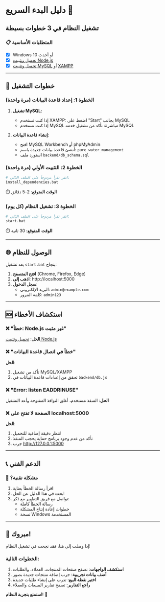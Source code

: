 # دليل البدء السريع 🚀

## تشغيل النظام في 3 خطوات بسيطة

### 📋 المتطلبات الأساسية
- [x] Windows 10 أو أحدث
- [x] [تحميل وتثبيت Node.js](https://nodejs.org/ar/download/)
- [x] [تحميل وتثبيت MySQL](https://dev.mysql.com/downloads/mysql/) أو [XAMPP](https://www.apachefriends.org/ar/download.html)

---

## 🎯 خطوات التشغيل

### الخطوة 1: إعداد قاعدة البيانات (مرة واحدة)
1. **تشغيل MySQL**:
   - إذا كنت تستخدم XAMPP: اضغط على "Start" بجانب MySQL
   - إذا كنت تستخدم MySQL مباشرة: تأكد من تشغيل خدمة MySQL

2. **إنشاء قاعدة البيانات**:
   - افتح MySQL Workbench أو phpMyAdmin
   - أنشئ قاعدة بيانات جديدة باسم: `pure_water_management`
   - استورد ملف `backend/db_schema.sql`

### الخطوة 2: التثبيت الأولي (مرة واحدة)
```bash
# انقر نقراً مزدوجاً على الملف التالي:
install_dependencies.bat
```
⏱️ **الوقت المتوقع**: 2-5 دقائق

### الخطوة 3: تشغيل النظام (كل يوم)
```bash
# انقر نقراً مزدوجاً على الملف التالي:
start.bat
```
⏱️ **الوقت المتوقع**: 30 ثانية

---

## 🌐 الوصول للنظام

بعد تشغيل `start.bat` بنجاح:

1. **افتح المتصفح** (Chrome, Firefox, Edge)
2. **اذهب إلى**: http://localhost:5000
3. **سجل الدخول**:
   - البريد الإلكتروني: `admin@example.com`
   - كلمة المرور: `admin123`

---

## 🆘 استكشاف الأخطاء

### ❌ "خطأ: Node.js غير مثبت"
**الحل**: [تحميل وتثبيت Node.js](https://nodejs.org/ar/download/)

### ❌ "خطأ في اتصال قاعدة البيانات"
**الحل**: 
1. تأكد من تشغيل MySQL/XAMPP
2. تحقق من إعدادات قاعدة البيانات في `backend/db.js`

### ❌ "Error: listen EADDRINUSE"
**الحل**: المنفذ مستخدم، أغلق النوافذ المفتوحة وأعد التشغيل

### ❌ الصفحة لا تفتح على localhost:5000
**الحل**: 
1. انتظر دقيقة إضافية للتحميل
2. تأكد من عدم وجود برنامج حماية يحجب المنفذ
3. جرب http://127.0.0.1:5000

---

## 📞 الدعم الفني

### 🔧 مشكلة تقنية؟
1. اقرأ رسالة الخطأ بعناية
2. ابحث في هذا الدليل عن الحل
3. تواصل مع فريق التطوير مع ذكر:
   - رسالة الخطأ كاملة
   - خطوات إعادة إنتاج المشكلة
   - نسخة Windows المستخدمة

---

## 🎉 مبروك!

إذا وصلت إلى هنا، فقد نجحت في تشغيل النظام! 

### الخطوات التالية:
1. **استكشف الواجهات**: تصفح صفحات المنتجات، العملاء، والطلبات
2. **أضف بيانات تجريبية**: جرب إضافة منتجات جديدة بصور
3. **اختبر نقطة البيع**: تدرب على إنشاء طلبات جديدة
4. **راجع التقارير**: تصفح تقارير المبيعات والعملاء

**استمتع بتجربة النظام!** 🎊 